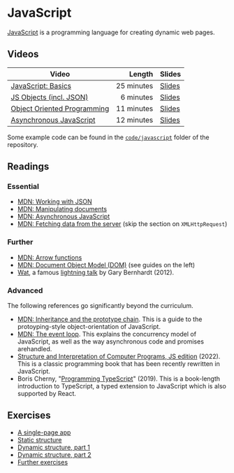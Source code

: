 #  JavaScript

[JavaScript](https://developer.mozilla.org/en-US/docs/Web/JavaScript) is a programming language for creating dynamic web pages.


## Videos

| Video | Length | Slides |
|-------|-------:|--------|
| [JavaScript: Basics](https://web.microsoftstream.com/video/330cf916-2534-4254-ad76-9ec3632b86de) | 25 minutes | [Slides](https://uob-my.sharepoint.com/:b:/g/personal/me17847_bristol_ac_uk/EfidO6rhwlhPs_AZSgBCH18BJ6eR1Zz4mIOpcbAiYxPpTQ?e=7KrHSL)|
| [JS Objects (incl. JSON)](https://web.microsoftstream.com/video/ed83519e-a60c-4b81-aba5-6c940daaca94) | 6 minutes |[Slides](https://uob-my.sharepoint.com/:b:/g/personal/me17847_bristol_ac_uk/EYtHZ1I7R3BLgZdjTgvO_lQB5SMzb6CbIX1XIUBIYyPd7Q?e=QQUJY1)|
| [Object Oriented Programming](https://web.microsoftstream.com/video/176400ab-6bd8-40cb-999a-8e7bfdc7ee3e) | 11 minutes |[Slides](https://uob-my.sharepoint.com/:b:/g/personal/me17847_bristol_ac_uk/EXKvkOEwbmBNpw9Cmx8iiwUBkFJ1fv8t_qK8shkrVBsQtQ?e=hCMG3L)|
| [Asynchronous JavaScript](https://web.microsoftstream.com/video/049c0b63-181f-4c08-bf3e-59ac55b46589) | 12 minutes |[Slides](https://uob-my.sharepoint.com/:b:/g/personal/me17847_bristol_ac_uk/ERxtlsuDqslLtKOvIPCkxPwBWjsg85cJjoQIp6JdKeXUuA?e=Fm1PiJ)|

Some example code can be found in the
[`code/javascript`](https://github.com/cs-uob/COMS10012/tree/master/code/javascript)
folder of the repository.

## Readings

### Essential

* [MDN: Working with JSON](https://developer.mozilla.org/en-US/docs/Learn/JavaScript/Objects/JSON)
* [MDN: Manipulating documents](https://developer.mozilla.org/en-US/docs/Learn/JavaScript/Client-side_web_APIs/Manipulating_documents)
* [MDN: Asynchronous JavaScript](https://developer.mozilla.org/en-US/docs/Learn/JavaScript/Asynchronous/)
* [MDN: Fetching data from the server](https://developer.mozilla.org/en-US/docs/Learn/JavaScript/Client-side_web_APIs/Fetching_data) (skip the section on `XMLHttpRequest`)

### Further

* [MDN: Arrow functions](https://developer.mozilla.org/en-US/docs/Web/JavaScript/Reference/Functions/Arrow_functions)
* [MDN: Document Object Model (DOM)](https://developer.mozilla.org/en-US/docs/Web/API/Document_Object_Model) (see guides on the left)
* [Wat](https://www.destroyallsoftware.com/talks/wat), a famous [lightning
  talk](https://en.wikipedia.org/wiki/Lightning_talk) by Gary Bernhardt (2012).

### Advanced

The following references go significantly beyond the curriculum.

* [MDN: Inheritance and the prototype chain](https://developer.mozilla.org/en-US/docs/Web/JavaScript/Inheritance_and_the_prototype_chain). This is a guide to the protoyping-style object-orientation of JavaScript.
* [MDN: The event loop](https://developer.mozilla.org/en-US/docs/Web/JavaScript/EventLoop). This explains the concurrency model of JavaScript, as well as the way asynchronous code and promises arehandled.
* [Structure and Interpretation of Computer Programs, JS edition](https://sourceacademy.org/sicpjs/) (2022). This is a classic programming book that has been recently rewritten in JavaScript.
* Boris Cherny, "[Programming TypeScript](https://bris.on.worldcat.org/oclc/1099253345)" (2019). This is a book-length introduction to TypeScript, a typed extension to JavaScript which is also supported by React.


## Exercises

 - [A single-page app](./single.md)
 - [Static structure](./static.md)
 - [Dynamic structure, part 1](./dynamic1.md)
 - [Dynamic structure, part 2](./dynamic2.md)
 - [Further exercises](./exercises.md)
